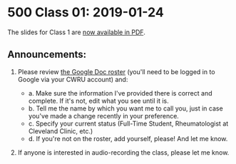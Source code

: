 # 500 Class 01: 2019-01-24

The slides for Class 1 are [now available in PDF](https://github.com/THOMASELOVE/2019-500/blob/master/slides/class01/500_2018_slides_class01.pdf).

## Announcements:

1. Please review [the Google Doc roster](https://docs.google.com/spreadsheets/d/1CfOZPwag95aTocGG9MNQeB7TfG2Hk8NzLuI2gWa7Q7c/edit?usp=sharing) (you'll need to be logged in to Google via your CWRU account) and: 
    - a. Make sure the information I've provided there is correct and complete. If it's not, edit what you see until it is.
    - b. Tell me the name by which you want me to call you, just in case you've made a change recently in your preference.
    - c. Specify your current status (Full-Time Student, Rheumatologist at Cleveland Clinic, etc.)
    - d. If you're not on the roster, add yourself, please! And let me know.

2. If anyone is interested in audio-recording the class, please let me know.
